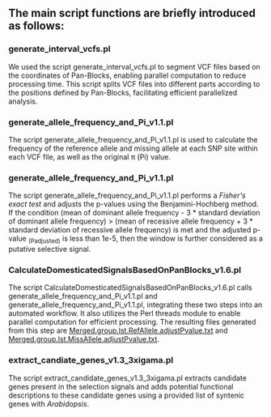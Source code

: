 
## The main script functions are briefly introduced as follows:

### generate_interval_vcfs.pl
We used the script generate_interval_vcfs.pl to segment VCF files based on the coordinates of Pan-Blocks, enabling parallel computation to reduce processing time. This script splits VCF files into different parts according to the positions defined by Pan-Blocks, facilitating efficient parallelized analysis.

### generate_allele_frequency_and_Pi_v1.1.pl
The script generate_allele_frequency_and_Pi_v1.1.pl is used to calculate the frequency of the reference allele and missing allele at each SNP site within each VCF file, as well as the original π (Pi) value.

### generate_allele_frequency_and_Pi_v1.1.pl
The script generate_allele_frequency_and_Pi_v1.1.pl performs a _Fisher's exact test_ and adjusts the p-values using the Benjamini-Hochberg method. If the condition (mean of dominant allele frequency - 3 * standard deviation of dominant allele frequency) > (mean of recessive allele frequency + 3 * standard deviation of recessive allele frequency) is met and the adjusted p-value <sub>(Padjusted)</sub> is less than 1e-5, then the window is further considered as a putative selective signal.

### CalculateDomesticatedSignalsBasedOnPanBlocks_v1.6.pl
The script CalculateDomesticatedSignalsBasedOnPanBlocks_v1.6.pl calls generate_allele_frequency_and_Pi_v1.1.pl and generate_allele_frequency_and_Pi_v1.1.pl, integrating these two steps into an automated workflow. It also utilizes the Perl threads module to enable parallel computation for efficient processing. 
The resulting files generated from this step are [Merged.group.lst.RefAllele.adjustPvalue.txt](https://github.com/caixu0518/BraPanBlocks/blob/main/DomesticationSignals/Data/Merged.group.lst.RefAllele.adjustPvalue.txt) and [Merged.group.lst.MissAllele.adjustPvalue.txt](https://github.com/caixu0518/BraPanBlocks/blob/main/DomesticationSignals/Data/Merged.group.lst.MissAllele.adjustPvalue.txt).

### extract_candiate_genes_v1.3_3xigama.pl
The script extract_candidate_genes_v1.3_3xigama.pl extracts candidate genes present in the selection signals and adds potential functional descriptions to these candidate genes using a provided list of syntenic genes with _Arabidopsis_.

